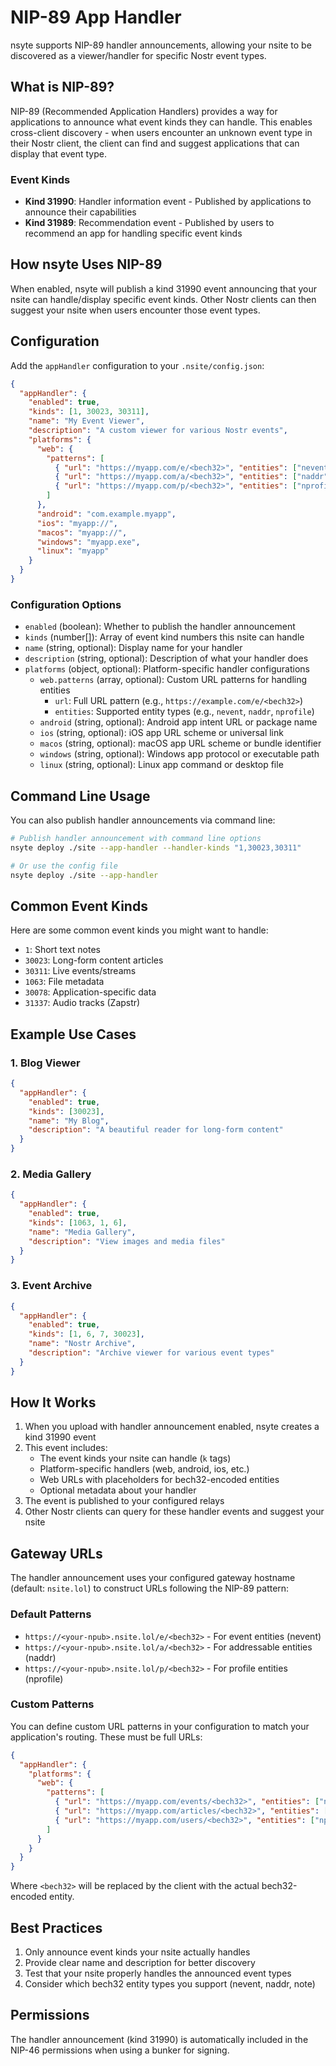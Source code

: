 # NIP-89 App Handler

nsyte supports NIP-89 handler announcements, allowing your nsite to be discovered as a
viewer/handler for specific Nostr event types.

## What is NIP-89?

NIP-89 (Recommended Application Handlers) provides a way for applications to announce what event
kinds they can handle. This enables cross-client discovery - when users encounter an unknown event
type in their Nostr client, the client can find and suggest applications that can display that event
type.

### Event Kinds

- **Kind 31990**: Handler information event - Published by applications to announce their
  capabilities
- **Kind 31989**: Recommendation event - Published by users to recommend an app for handling
  specific event kinds

## How nsyte Uses NIP-89

When enabled, nsyte will publish a kind 31990 event announcing that your nsite can handle/display
specific event kinds. Other Nostr clients can then suggest your nsite when users encounter those
event types.

## Configuration

Add the `appHandler` configuration to your `.nsite/config.json`:

```json
{
  "appHandler": {
    "enabled": true,
    "kinds": [1, 30023, 30311],
    "name": "My Event Viewer",
    "description": "A custom viewer for various Nostr events",
    "platforms": {
      "web": {
        "patterns": [
          { "url": "https://myapp.com/e/<bech32>", "entities": ["nevent", "note"] },
          { "url": "https://myapp.com/a/<bech32>", "entities": ["naddr"] },
          { "url": "https://myapp.com/p/<bech32>", "entities": ["nprofile", "npub"] }
        ]
      },
      "android": "com.example.myapp",
      "ios": "myapp://",
      "macos": "myapp://",
      "windows": "myapp.exe",
      "linux": "myapp"
    }
  }
}
```

### Configuration Options

- `enabled` (boolean): Whether to publish the handler announcement
- `kinds` (number[]): Array of event kind numbers this nsite can handle
- `name` (string, optional): Display name for your handler
- `description` (string, optional): Description of what your handler does
- `platforms` (object, optional): Platform-specific handler configurations
  - `web.patterns` (array, optional): Custom URL patterns for handling entities
    - `url`: Full URL pattern (e.g., `https://example.com/e/<bech32>`)
    - `entities`: Supported entity types (e.g., `nevent`, `naddr`, `nprofile`)
  - `android` (string, optional): Android app intent URL or package name
  - `ios` (string, optional): iOS app URL scheme or universal link
  - `macos` (string, optional): macOS app URL scheme or bundle identifier
  - `windows` (string, optional): Windows app protocol or executable path
  - `linux` (string, optional): Linux app command or desktop file

## Command Line Usage

You can also publish handler announcements via command line:

```bash
# Publish handler announcement with command line options
nsyte deploy ./site --app-handler --handler-kinds "1,30023,30311"

# Or use the config file
nsyte deploy ./site --app-handler
```

## Common Event Kinds

Here are some common event kinds you might want to handle:

- `1`: Short text notes
- `30023`: Long-form content articles
- `30311`: Live events/streams
- `1063`: File metadata
- `30078`: Application-specific data
- `31337`: Audio tracks (Zapstr)

## Example Use Cases

### 1. Blog Viewer

```json
{
  "appHandler": {
    "enabled": true,
    "kinds": [30023],
    "name": "My Blog",
    "description": "A beautiful reader for long-form content"
  }
}
```

### 2. Media Gallery

```json
{
  "appHandler": {
    "enabled": true,
    "kinds": [1063, 1, 6],
    "name": "Media Gallery",
    "description": "View images and media files"
  }
}
```

### 3. Event Archive

```json
{
  "appHandler": {
    "enabled": true,
    "kinds": [1, 6, 7, 30023],
    "name": "Nostr Archive",
    "description": "Archive viewer for various event types"
  }
}
```

## How It Works

1. When you upload with handler announcement enabled, nsyte creates a kind 31990 event
2. This event includes:
   - The event kinds your nsite can handle (`k` tags)
   - Platform-specific handlers (web, android, ios, etc.)
   - Web URLs with placeholders for bech32-encoded entities
   - Optional metadata about your handler
3. The event is published to your configured relays
4. Other Nostr clients can query for these handler events and suggest your nsite

## Gateway URLs

The handler announcement uses your configured gateway hostname (default: `nsite.lol`) to construct
URLs following the NIP-89 pattern:

### Default Patterns

- `https://<your-npub>.nsite.lol/e/<bech32>` - For event entities (nevent)
- `https://<your-npub>.nsite.lol/a/<bech32>` - For addressable entities (naddr)
- `https://<your-npub>.nsite.lol/p/<bech32>` - For profile entities (nprofile)

### Custom Patterns

You can define custom URL patterns in your configuration to match your application's routing. These
must be full URLs:

```json
{
  "appHandler": {
    "platforms": {
      "web": {
        "patterns": [
          { "url": "https://myapp.com/events/<bech32>", "entities": ["nevent"] },
          { "url": "https://myapp.com/articles/<bech32>", "entities": ["naddr"] },
          { "url": "https://myapp.com/users/<bech32>", "entities": ["nprofile", "npub"] }
        ]
      }
    }
  }
}
```

Where `<bech32>` will be replaced by the client with the actual bech32-encoded entity.

## Best Practices

1. Only announce event kinds your nsite actually handles
2. Provide clear name and description for better discovery
3. Test that your nsite properly handles the announced event types
4. Consider which bech32 entity types you support (nevent, naddr, note)

## Permissions

The handler announcement (kind 31990) is automatically included in the NIP-46 permissions when using
a bunker for signing.
